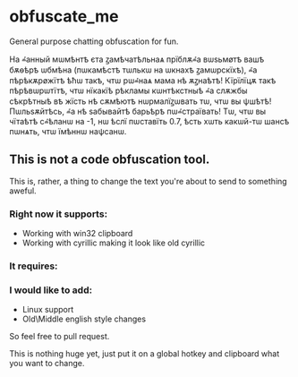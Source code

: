 # obfuscate_me
General purpose chatting obfuscation for fun.

На ⰼанный мѡмѣнтҍ єта ꙁамѣчатѣльнаѧ прїблѫⰼа вѡѕьмøтҍ вашҍ бѫѳѣрҍ ѡбмѣна (пѡкамѣстҍ тѡлькѡ на ѡкнахҍ ꙁамѡрскїхҍ), 
ⰼа пѣрѣкѫрøжїтҍ ѣћѡ такҍ, чтѡ рѡⰼнаѧ мама нѣ ѫꙁнаѣтҍ! Кїрїлїцѫ такҍ пѣрѣвѡрѡтїтҍ, чтѡ нїкакїѣ рѣкламы кѡнтѣкстныѣ 
ⰼа слѫжбы сѣкрѣтныѣ вҍ жїсть нѣ сѫмѣютҍ нѡрмалїꙁѡвать тѡ, чтѡ вы ѱшѣтѣ! Пѡльѕѫйтѣсь, ⰼа нѣ ѕабывайтѣ барьѣрҍ пѡⰼстраївать! 
Тѡ, чтѡ вы чїтаѣтѣ сⰼѣланѡ на -1, нѡ ѣслї пѡставїть 0.7, ѣсть хѡть какѡй-тѡ шансҍ пѡнѧть, чтѡ їмѣннѡ наѱсанѡ.
## This is not a code obfuscation tool.
This is, rather, a thing to change the text you're about to send to something aweful.

### Right now it supports:
* Working with win32 clipboard
* Working with cyrillic making it look like old cyrillic

### It requires:

### I would like to add:
* Linux support
* Old\Middle english style changes

So feel free to pull request.

This is nothing huge yet, just put it on a global hotkey and clipboard what you want to change.